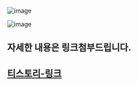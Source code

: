 ![image](https://user-images.githubusercontent.com/50629716/190060446-caa5631b-61ee-4f4d-b8bf-6463966b8690.png)

![image](https://user-images.githubusercontent.com/50629716/190060470-5df3bff1-98fb-4be8-bb8d-36aeeb834650.png)

## 자세한 내용은 링크첨부드립니다.
## [티스토리-링크](https://yoon1seok.tistory.com/99)
